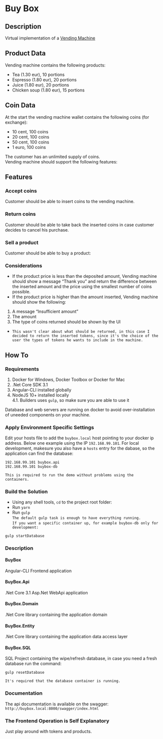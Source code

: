 # Buy Box  
## Description  
Virtual implementation of a [Vending Machine](https://en.wikipedia.org/wiki/Vending_machine)

## Product Data
Vending machine contains the following products:  
* Tea (1.30 eur), 10 portions  
* Espresso (1.80 eur), 20 portions  
* Juice (1.80 eur), 20 portions  
* Chicken soup (1.80 eur), 15 portions

## Coin Data  
At the start the vending machine wallet contains the following coins (for exchange):  
* 10 cent, 100 coins  
* 20 cent, 100 coins  
* 50 cent, 100 coins  
* 1 euro, 100 coins  

The customer has an unlimited supply of coins.  
Vending machine should support the following features:  

## Features  
### Accept coins  
Customer should be able to insert coins to the vending machine.  

### Return coins
Customer should be able to take back the inserted coins in case customer decides to
cancel his purchase.  

### Sell a product  
Customer should be able to buy a product:  

### Considerations

* If the product price is less than the deposited amount, Vending machine should show a message “Thank you” and return the difference between the inserted amount and the price using the smallest number of coins possible.  
* If the product price is higher than the amount inserted, Vending machine should show the following: 
1. A message “Insufficient amount”  
2. The amount 
3. The type of coins returned should be shown by the UI   
* `This wasn't clear about what should be returned, in this case I decided to return the inserted tokens, since it's the choice of the user the types of tokens he wants to include in the machine.`

## How To  
### Requirements  
1. Docker for Windows, Docker Toolbox or Docker for Mac  
2. .Net Core SDK 3.1  
3. Angular-CLI installed globally  
4. NodeJS 10+ installed locally  
4.1. Builders uses `gulp`, so make sure you are able to use it

Database and web servers are running on docker to avoid over-installation of uneeded components on your machine.  

### Apply Environment Specific Settings  
Edit your hosts file to add the `buybox.local` host pointing to your docker ip address. Below one example using the IP `192.168.99.101`. 
For local development, makesure you also have a `hosts` entry for the dabase, so the application can find the database:  
```
192.168.99.101 buybox.api
192.168.99.101 buybox-db
```
 
`This is required to run the demo without problems using the containers.`

### Build the Solution
* Using any shell tools, `cd` to the project root folder:  
* Run `yarn`    
* Run `gulp`  
`The default gulp task is enough to have everything running.`  
`If you want a specific container up, for example buybox-db only for development:`  
```
gulp startDatabase
```

### Description  
#### BuyBox  
Angular-CLI Frontend application  
#### BuyBox.Api  
.Net Core 3.1 Asp.Net WebApi application  
#### BuyBox.Domain  
.Net Core library containing the application domain  
#### BuyBox.Entity  
.Net Core library containing the application data access layer  
#### BuyBox.SQL  
SQL Project containing the wipe/refresh database, in case you need a fresh database run the command:  
```
gulp resetDatabase
```  
`It's required that the database container is running.`

### Documentation  
The api documentation is available on the swagger:  `http://buybox.local:8000/swagger/index.html`  

### The Frontend Operation is Self Explanatory  
Just play around with tokens and products.  

